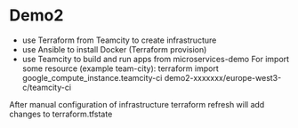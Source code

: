 # Demo2
- use Terraform from Teamcity to create infrastructure
- use Ansible to install Docker (Terraform provision)
- use Teamcity to build and run apps from microservices-demo 
For import some resource (example team-city):  terraform import google_compute_instance.teamcity-ci demo2-xxxxxxx/europe-west3-c/teamcity-ci 

After manual configuration of infrastructure terraform refresh will add changes to terraform.tfstate
